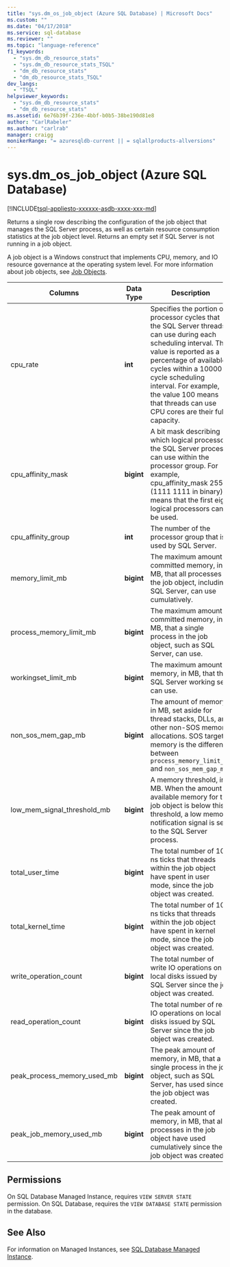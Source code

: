 ```yaml
---
title: "sys.dm_os_job_object (Azure SQL Database) | Microsoft Docs"
ms.custom: ""
ms.date: "04/17/2018"
ms.service: sql-database
ms.reviewer: ""
ms.topic: "language-reference"
f1_keywords: 
  - "sys.dm_db_resource_stats"
  - "sys.dm_db_resource_stats_TSQL"
  - "dm_db_resource_stats"
  - "dm_db_resource_stats_TSQL"
dev_langs: 
  - "TSQL"
helpviewer_keywords: 
  - "sys.dm_db_resource_stats"
  - "dm_db_resource_stats"
ms.assetid: 6e76b39f-236e-4bbf-b0b5-38be190d81e8
author: "CarlRabeler"
ms.author: "carlrab"
manager: craigg
monikerRange: "= azuresqldb-current || = sqlallproducts-allversions"
---
```

# sys.dm_os_job_object (Azure SQL Database)
[!INCLUDE[tsql-appliesto-xxxxxx-asdb-xxxx-xxx-md](../../includes/tsql-appliesto-xxxxxx-asdb-xxxx-xxx-md.md)]

Returns a single row describing the configuration of the job object that manages the SQL Server process, as well as certain resource consumption statistics at the job object level. Returns an empty set if SQL Server is not running in a job object. 

A job object is a Windows construct that implements CPU, memory, and IO resource governance at the operating system level. For more information about job objects, see [Job Objects](/windows/desktop/ProcThread/job-objects). 
  
|Columns|Data Type|Description|  
|-------------|---------------|-----------------|  
|cpu_rate|**int**|Specifies the portion of processor cycles that the SQL Server threads can use during each scheduling interval. The value is reported as a percentage of available cycles within a 10000-cycle scheduling interval. For example, the value 100 means that threads can use CPU cores are their full capacity.|
|cpu_affinity_mask|**bigint**|A bit mask describing which logical processors the SQL Server process can use within the processor group. For example, cpu_affinity_mask 255 (1111 1111 in binary) means that the first eight logical processors can be used.|
|cpu_affinity_group|**int**|The number of the processor group that is used by SQL Server.|
|memory_limit_mb|**bigint**|The maximum amount of committed memory, in MB, that all processes in the job object, including SQL Server, can use cumulatively.| 
|process_memory_limit_mb |**bigint**|The maximum amount of committed memory, in MB, that a single process in the job object, such as SQL Server, can use.|
|workingset_limit_mb |**bigint**|The maximum amount of memory, in MB, that the SQL Server working set can use.|
|non_sos_mem_gap_mb|**bigint**|The amount of memory, in MB, set aside for thread stacks, DLLs, and other non-SOS memory allocations. SOS target memory is the difference between `process_memory_limit_mb` and `non_sos_mem_gap_mb`.| 
|low_mem_signal_threshold_mb|**bigint**|A memory threshold, in MB. When the amount of available memory for the job object is below this threshold, a low memory notification signal is sent to the SQL Server process. |
|total_user_time|**bigint**|The total number of 100 ns ticks that threads within the job object have spent in user mode, since the job object was created. |
|total_kernel_time |**bigint**|The total number of 100 ns ticks that threads within the job object have spent in kernel mode, since the job object was created. |
|write_operation_count |**bigint**|The total number of write IO operations on local disks issued by SQL Server since the job object was created. |
|read_operation_count |**bigint**|The total number of read IO operations on local disks issued by SQL Server since the job object was created. |
|peak_process_memory_used_mb|**bigint**|The peak amount of memory, in MB, that a single process in the job object, such as SQL Server, has used since the job object was created.| 
|peak_job_memory_used_mb|**bigint**|The peak amount of memory, in MB, that all processes in the job object have used cumulatively since the job object was created.|
  
## Permissions  
On SQL Database Managed Instance, requires `VIEW SERVER STATE` permission. 
On SQL Database, requires the `VIEW DATABASE STATE` permission in the database.  
 
## See Also  

For information on Managed Instances, see [SQL Database Managed Instance](https://docs.microsoft.com/azure/sql-database/sql-database-managed-instance).
  

